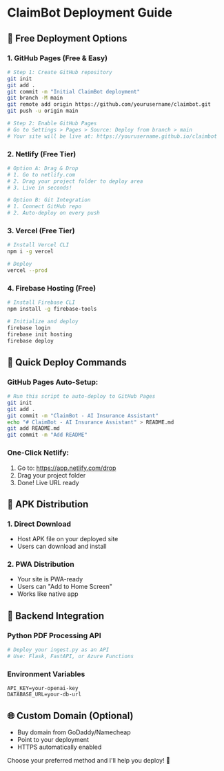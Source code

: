 # ClaimBot Deployment Guide

## 🚀 Free Deployment Options

### 1. GitHub Pages (Free & Easy)
```bash
# Step 1: Create GitHub repository
git init
git add .
git commit -m "Initial ClaimBot deployment"
git branch -M main
git remote add origin https://github.com/yourusername/claimbot.git
git push -u origin main

# Step 2: Enable GitHub Pages
# Go to Settings > Pages > Source: Deploy from branch > main
# Your site will be live at: https://yourusername.github.io/claimbot
```

### 2. Netlify (Free Tier)
```bash
# Option A: Drag & Drop
# 1. Go to netlify.com
# 2. Drag your project folder to deploy area
# 3. Live in seconds!

# Option B: Git Integration
# 1. Connect GitHub repo
# 2. Auto-deploy on every push
```

### 3. Vercel (Free Tier)
```bash
# Install Vercel CLI
npm i -g vercel

# Deploy
vercel --prod
```

### 4. Firebase Hosting (Free)
```bash
# Install Firebase CLI
npm install -g firebase-tools

# Initialize and deploy
firebase login
firebase init hosting
firebase deploy
```

## 🌟 Quick Deploy Commands

### GitHub Pages Auto-Setup:
```bash
# Run this script to auto-deploy to GitHub Pages
git init
git add .
git commit -m "ClaimBot - AI Insurance Assistant"
echo "# ClaimBot - AI Insurance Assistant" > README.md
git add README.md
git commit -m "Add README"
```

### One-Click Netlify:
1. Go to: https://app.netlify.com/drop
2. Drag your project folder
3. Done! Live URL ready

## 📱 APK Distribution

### 1. Direct Download
- Host APK file on your deployed site
- Users can download and install

### 2. PWA Distribution
- Your site is PWA-ready
- Users can "Add to Home Screen"
- Works like native app

## 🔧 Backend Integration

### Python PDF Processing API
```python
# Deploy your ingest.py as an API
# Use: Flask, FastAPI, or Azure Functions
```

### Environment Variables
```
API_KEY=your-openai-key
DATABASE_URL=your-db-url
```

## 🌐 Custom Domain (Optional)
- Buy domain from GoDaddy/Namecheap
- Point to your deployment
- HTTPS automatically enabled

Choose your preferred method and I'll help you deploy! 🚀
